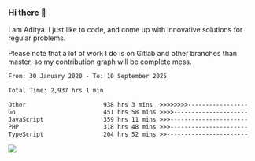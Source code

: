 ### Hi there 👋

I am Aditya. I just like to code, and come up with innovative solutions for regular problems.

Please note that a lot of work I do is on Gitlab and other branches than master, so my contribution graph will be complete mess.

<!--START_SECTION:waka-->

```txt
From: 30 January 2020 - To: 10 September 2025

Total Time: 2,937 hrs 1 min

Other                      938 hrs 3 mins  >>>>>>>>-----------------   31.94 %
Go                         451 hrs 58 mins >>>>---------------------   15.39 %
JavaScript                 359 hrs 11 mins >>>----------------------   12.23 %
PHP                        318 hrs 48 mins >>>----------------------   10.86 %
TypeScript                 204 hrs 52 mins >>-----------------------   06.98 %
```

<!--END_SECTION:waka-->

![](https://komarev.com/ghpvc/?username=BrainBuzzer)
